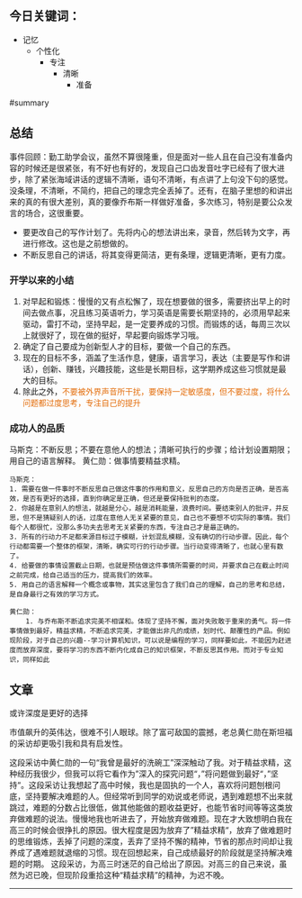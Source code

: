 ## 今日关键词：
- 记忆
	- 个性化
		- 专注
			- 清晰
				- 准备

#summary 
## 总结
事件回顾：勤工助学会议，虽然不算很隆重，但是面对一些人且在自己没有准备内容的时候还是很紧张，有不好也有好的，发现自己口齿发音吐字已经有了很大进步，除了紧张海域讲话的逻辑不清晰，语句不清晰，有点讲了上句没下句的感觉。没条理，不清晰，不简约，把自己的理念完全丢掉了。还有，在脑子里想的和讲出来的真的有很大差别，真的要像乔布斯一样做好准备，多次练习，特别是要公众发言的场合，这很重要。
- 要更改自己的写作计划了。先将内心的想法讲出来，录音，然后转为文字，再进行修改。这也是之前想做的。
- 不断反思自己的讲话，将其变得更简洁，更有条理，逻辑更清晰，更有力度。

### 开学以来的小结
1. 对早起和锻炼：慢慢的又有点松懈了，现在想要做的很多，需要挤出早上的时间去做点事，况且练习英语听力，学习英语是需要长期坚持的，必须用早起来驱动，雷打不动，坚持早起，是一定要养成的习惯。而锻炼的话，每周三次以上就很好了，现在做的挺好，早起要向锻炼学习哦。
2. 确定了自己要成为创新型人才的目标，要做一个自己的东西。
3. 现在的目标不多，涵盖了生活作息，健康，语言学习，表达（主要是写作和讲话），创新、赚钱，兴趣技能，这些是长期目标，这学期养成这些习惯就是最大的目标。
4. 除此之外，<font color="#e36c09">不要被外界声音所干扰，要保持一定敏感度，但不要过度，将什么问题都过度思考，专注自己的提升</font>

### 成功人的品质
马斯克：不断反思；不要在意他人的想法；清晰可执行的步骤；给计划设置期限；用自己的语言解释。
黄仁勋：做事情要精益求精。

```ad-important
马斯克：
1. 需要在做一件事时不断反思自己做这件事的作用和意义，反思自己的方向是否正确，是否高效，是否有更好的选择，直到你确定是正确，但还是要保持批判的态度。
2. 你越是在意别人的想法，就越是分心，越是消耗能量，浪费时间。要结束别人的批评，并反思，但不是猜疑别人的话，过度在意他人无关紧要的意见，自己也不要想不切实际的事情。我们每个人都很忙，没那么多功夫去思考无关紧要的东西，专注自己才是最正确的。
3. 所有的行动力不足都来源目标过于模糊，计划混乱模糊，没有确切的行动步骤。因此，每个行动都需要一个整体的框架，清晰，确实可行的行动步骤。当行动变得清晰了，也就心里有数了。
4. 给要做的事情设置截止日期，也就是预估做这件事情所需要的时间，并要求自己在截止时间之前完成，给自己适当的压力，提高我们的效率。
5. 用自己的语言解释一个概念或事物，其实这里包含了我们自己的理解，自己的思考和总结，是自身最行之有效的学习方式。

黄仁勋：
	1. 与乔布斯不断追求完美不相谋和。体现了坚持不懈，面对失败敢于重来的勇气。将一件事情做到最好，精益求精，不断追求完美，才能做出非凡的成绩，划时代、颠覆性的产品。例如现阶段，对于自己的兴趣--学习计算机知识，可以说是编程的学习，同样要如此，不能因为赶进度而放弃深度，要将学习的东西不断内化成自己的知识框架，不断反思其作用。而对于专业知识，同样如此

```

## 文章
或许深度是更好的选择

市值飙升的英伟达，很难不引人眼球。除了富可敌国的震撼，老总黄仁勋在斯坦福的采访却更吸引我和具有启发性。

这段采访中黄仁勋的一句“我曾是最好的洗碗工”深深触动了我。对于精益求精，这种经历我很少，但我可以将它看作为”深入的探究问题“，”将问题做到最好“，”坚持“。这段采访让我想起了高中时候，我也是固执的一个人，喜欢将问题刨根问底，坚持要解决难题的人。但经常听到同学的劝说或老师说，遇到难题想不出来就跳过，难题的分数占比很低，做其他能做的题收益更好，也能节省时间等等这类放弃做难题的说法。慢慢地我也听进去了，开始放弃做难题。现在才大致想明白我在高三的时候会很挣扎的原因。很大程度是因为放弃了”精益求精“，放弃了做难题时的思维锻炼，丢掉了问题的深度，丢弃了坚持不懈的精神，节省的那点时间却让我养成了遇难题就退缩的习惯。现在回想起来，自己成绩最好的阶段就是坚持解决难题的时期。
这段采访，为高三时迷茫的自己给出了原因。对高三的自己来说，虽然为迟已晚，但现阶段重拾这种“精益求精”的精神，为迟不晚。


--- 







